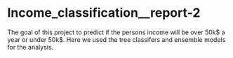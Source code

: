 # Income_classification__report-2
The goal of this project to predict if the persons income will be over 50k$ a year or under 50k$.
Here we used the tree classifers and ensemble models for the analysis.
